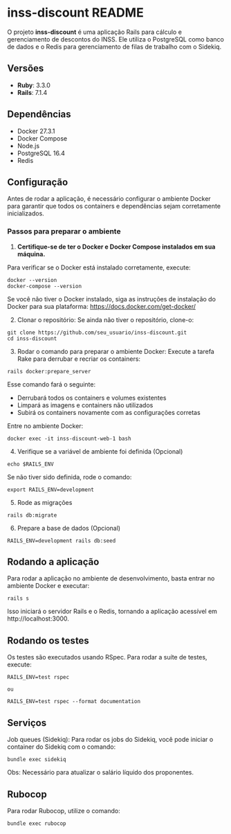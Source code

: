 # inss-discount README

O projeto **inss-discount** é uma aplicação Rails para cálculo e gerenciamento de descontos do INSS. Ele utiliza o PostgreSQL como banco de dados e o Redis para gerenciamento de filas de trabalho com o Sidekiq. 

## Versões

- **Ruby**: 3.3.0
- **Rails**: 7.1.4

## Dependências
- Docker 27.3.1
- Docker Compose
- Node.js
- PostgreSQL 16.4
- Redis

## Configuração

Antes de rodar a aplicação, é necessário configurar o ambiente Docker para garantir que todos os containers e dependências sejam corretamente inicializados.

### Passos para preparar o ambiente

1. **Certifique-se de ter o Docker e Docker Compose instalados em sua máquina.**

  Para verificar se o Docker está instalado corretamente, execute:

  ```
  docker --version
  docker-compose --version
  ```

  Se você não tiver o Docker instalado, siga as instruções de instalação do Docker para sua plataforma: https://docs.docker.com/get-docker/

2. Clonar o repositório: Se ainda não tiver o repositório, clone-o:

  ```
  git clone https://github.com/seu_usuario/inss-discount.git
  cd inss-discount
  ```

3. Rodar o comando para preparar o ambiente Docker: Execute a tarefa Rake para derrubar e recriar os containers:

  ```
  rails docker:prepare_server
  ```

  Esse comando fará o seguinte:

  - Derrubará todos os containers e volumes existentes
  - Limpará as imagens e containers não utilizados
  - Subirá os containers novamente com as configurações corretas

  Entre no ambiente Docker:

  ```
  docker exec -it inss-discount-web-1 bash
  ```

4. Verifique se a variável de ambiente foi definida (Opcional)

  ```
  echo $RAILS_ENV
  ```

  Se não tiver sido definida, rode o comando:

  ```
  export RAILS_ENV=development
  ```

5. Rode as migrações

  ```
  rails db:migrate
  ```

6. Prepare a base de dados (Opcional)

  ```
  RAILS_ENV=development rails db:seed
  ```

## Rodando a aplicação

  Para rodar a aplicação no ambiente de desenvolvimento, basta entrar no ambiente Docker e executar:

  ```
  rails s
  ```

  Isso iniciará o servidor Rails e o Redis, tornando a aplicação acessível em http://localhost:3000.

## Rodando os testes

  Os testes são executados usando RSpec. Para rodar a suíte de testes, execute:

  ```
  RAILS_ENV=test rspec

  ou

  RAILS_ENV=test rspec --format documentation
  ```

## Serviços

  Job queues (Sidekiq): Para rodar os jobs do Sidekiq, você pode iniciar o container do Sidekiq com o comando:

  ```
  bundle exec sidekiq
  ```

  Obs: Necessário para atualizar o salário líquido dos proponentes.

## Rubocop

  Para rodar Rubocop, utilize o comando:

  ```
  bundle exec rubocop
  ```

